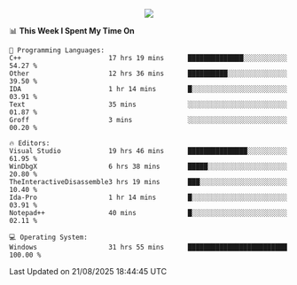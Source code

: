 <p align="center">
  <img src="https://readme-typing-svg.herokuapp.com?font=Cascadia+Code&weight=600&size=20&duration=5000&pause=1000&color=FFFFFF&center=true&vCenter=true&width=500&lines=IF+I'M+NOT+WORKING+-+IT+MEANS+I'M+DEAD+💀" />
</p>

<!--START_SECTION:waka-->
📊 **This Week I Spent My Time On** 

```text
💬 Programming Languages: 
C++                      17 hrs 19 mins      ██████████████░░░░░░░░░░░   54.27 % 
Other                    12 hrs 36 mins      ██████████░░░░░░░░░░░░░░░   39.50 % 
IDA                      1 hr 14 mins        █░░░░░░░░░░░░░░░░░░░░░░░░   03.91 % 
Text                     35 mins             ░░░░░░░░░░░░░░░░░░░░░░░░░   01.87 % 
Groff                    3 mins              ░░░░░░░░░░░░░░░░░░░░░░░░░   00.20 % 

🔥 Editors: 
Visual Studio            19 hrs 46 mins      ███████████████░░░░░░░░░░   61.95 % 
WinDbgX                  6 hrs 38 mins       █████░░░░░░░░░░░░░░░░░░░░   20.80 % 
TheInteractiveDisassemble3 hrs 19 mins       ███░░░░░░░░░░░░░░░░░░░░░░   10.40 % 
Ida-Pro                  1 hr 14 mins        █░░░░░░░░░░░░░░░░░░░░░░░░   03.91 % 
Notepad++                40 mins             █░░░░░░░░░░░░░░░░░░░░░░░░   02.11 % 

💻 Operating System: 
Windows                  31 hrs 55 mins      █████████████████████████   100.00 % 
```


 Last Updated on 21/08/2025 18:44:45 UTC
<!--END_SECTION:waka-->
